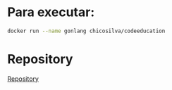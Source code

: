 # Para executar:

```bash
docker run --name gonlang chicosilva/codeeducation
```

# Repository
[Repository](https://hub.docker.com/repository/docker/chicosilva/codeeducation)